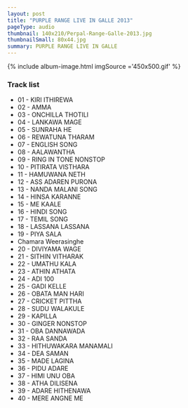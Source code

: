 ```yaml
---
layout: post
title: "PURPLE RANGE LIVE IN GALLE 2013"
pageType: audio
thumbnail: 140x210/Perpal-Range-Galle-2013.jpg
thumbnailSmall: 80x44.jpg
summary: PURPLE RANGE LIVE IN GALLE
---
```


<div class="ab-player" data-boourl="https://audioboom.com/publishing/playlist/v3?autoplay=false&boo_content_type=playlist&data_for_content_type=1273592&image_option=small&link_color=%2358d1eb&player_theme=light&show_title=true&src=https%3A%2F%2Fapi.audioboom.com%2Fplaylists%2F1273592-purple-range-live-at-galle-2013" data-boowidth="100%" data-maxheight="285" data-iframestyle="background-color:transparent; display:block; min-width:300px; max-width:700px;" style="background-color:transparent;"></div><script type="text/javascript">(function() { var po = document.createElement("script"); po.type = "text/javascript"; po.async = true; po.src = "https://d15mj6e6qmt1na.cloudfront.net/cdn/embed.js"; var s = document.getElementsByTagName("script")[0]; s.parentNode.insertBefore(po, s); })();</script>

{% include album-image.html imgSource ='450x500.gif' %}

### Track list 

- 01 - KIRI  ITHIREWA
- 02 - AMMA
- 03 - ONCHILLA THOTILI
- 04 - LANKAWA MAGE
- 05 - SUNRAHA HE
- 06 - REWATUNA THARAM
- 07 - ENGLISH SONG
- 08 - AALAWANTHA
- 09 - RING IN TONE NONSTOP
- 10 - PITIRATA VISTHARA
- 11 - HAMUWANA NETH
- 12 - ASS ADAREN PURONA
- 13 - NANDA MALANI SONG
- 14 - HINSA KARANNE
- 15 - ME KAALE
- 16 - HINDI SONG
- 17 - TEMIL SONG
- 18 - LASSANA LASSANA
- 19 - PIYA SALA
- Chamara Weerasinghe
- 20 - DIVIYAMA WAGE
- 21 - SITHIN VITHARAK
- 22 - UMATHU KALA
- 23 - ATHIN ATHATA
- 24 - ADI 100
- 25 - GADI KELLE
- 26 - OBATA MAN HARI
- 27 - CRICKET PITTHA
- 28 - SUDU WALAKULE
- 29 - KAPILLA
- 30 - GINGER NONSTOP
- 31 - OBA DANNAWADA
- 32 - RAA SANDA
- 33 - HITHUWAKARA MANAMALI
- 34 - DEA SAMAN
- 35 - MADE LAGINA
- 36 - PIDU ADARE
- 37 - HIMI UNU OBA
- 38 - ATHA DILISENA
- 39 - ADARE HITHENAWA
- 40 - MERE ANGNE ME

